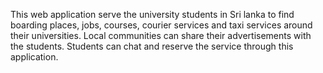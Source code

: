 This web application serve the university students in Sri lanka to find boarding places, jobs, courses, courier services and taxi services around their universities. Local communities can share their advertisements with the students. Students can chat and reserve the service through this application.
